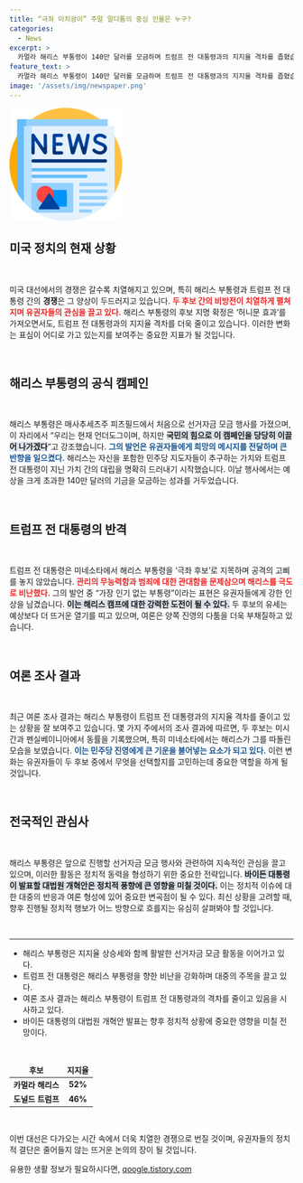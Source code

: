 ```yaml
---
title: “극좌 미치광이” 주말 말다툼의 중심 인물은 누구?
categories:
  - News
excerpt: >
  카멀라 해리스 부통령이 140만 달러를 모금하며 트럼프 전 대통령과의 지지율 격차를 좁혔습니다. 해리스는 “자유와 법치주의를 원하느냐”라며 트럼프를 정조준, 치열한 비방전을 이어갔습니다. 이 대선이 어떻게 흘러갈지 주목해보세요!
feature_text: >
  카멀라 해리스 부통령이 140만 달러를 모금하며 트럼프 전 대통령과의 지지율 격차를 좁혔습니다. 해리스는 “자유와 법치주의를 원하느냐”라며 트럼프를 정조준, 치열한 비방전을 이어갔습니다. 이 대선이 어떻게 흘러갈지 주목해보세요!
image: '/assets/img/newspaper.png'
---
```


<p><img src="/assets/img/newspaper.png" alt="kimp 속보" /></p>

<h2 data-ke-size="size26">미국 정치의 현재 상황</h2>

<p data-ke-size="size16">&nbsp;</p>

<p>미국 대선에서의 경쟁은 갈수록 치열해지고 있으며, 특히 해리스 부통령과 트럼프 전 대통령 간의 <b>경쟁</b>은 그 양상이 두드러지고 있습니다. <b><span style="color: #ee2323;">두 후보 간의 비방전이 치열하게 펼쳐지며 유권자들의 관심을 끌고 있다.</span></b> 해리스 부통령의 후보 지명 확정은 ‘허니문 효과’를 가져오면서도, 트럼프 전 대통령과의 지지율 격차를 더욱 줄이고 있습니다. 이러한 변화는 표심이 어디로 가고 있는지를 보여주는 중요한 지표가 될 것입니다.</p>

<p data-ke-size="size16">&nbsp;</p>

<h2 data-ke-size="size26">해리스 부통령의 공식 캠페인</h2>

<p data-ke-size="size16">&nbsp;</p>

<p>해리스 부통령은 매사추세츠주 피츠필드에서 처음으로 선거자금 모금 행사를 가졌으며, 이 자리에서 “우리는 현재 언더도그이며, 하지만 <b><span style="background-color: #21538527;">국민의 힘으로 이 캠페인을 당당히 이끌어 나가겠다</span></b>”고 강조했습니다. <b><span style="color: #1a5490;">그의 발언은 유권자들에게 희망의 메시지를 전달하며 큰 반향을 일으켰다.</span></b> 해리스는 자신을 포함한 민주당 지도자들이 추구하는 가치와 트럼프 전 대통령이 지닌 가치 간의 대립을 명확히 드러내기 시작했습니다. 이날 행사에서는 예상을 크게 초과한 140만 달러의 기금을 모금하는 성과를 거두었습니다.</p>

<p data-ke-size="size16">&nbsp;</p>

<h2 data-ke-size="size26">트럼프 전 대통령의 반격</h2>

<p data-ke-size="size16">&nbsp;</p>

<p>트럼프 전 대통령은 미네소타에서 해리스 부통령을 ‘극좌 후보’로 지목하며 공격의 고삐를 놓지 않았습니다. <b><span style="color: #ee2323;">관리의 무능력함과 범죄에 대한 관대함을 문제삼으며 해리스를 극도로 비난했다.</span></b> 그의 발언 중 “가장 인기 없는 부통령”이라는 표현은 유권자들에게 강한 인상을 남겼습니다. <b><span style="background-color: #21538527;">이는 해리스 캠프에 대한 강력한 도전이 될 수 있다.</span></b> 두 후보의 유세는 예상보다 더 뜨거운 열기를 띠고 있으며, 여론은 양쪽 진영의 다툼을 더욱 부채질하고 있습니다.</p>

<p data-ke-size="size16">&nbsp;</p>

<h2 data-ke-size="size26">여론 조사 결과</h2>

<p data-ke-size="size16">&nbsp;</p>

<p>최근 여론 조사 결과는 해리스 부통령이 트럼프 전 대통령과의 지지율 격차를 줄이고 있는 상황을 잘 보여주고 있습니다. 몇 가지 주에서의 조사 결과에 따르면, 두 후보는 미시간과 펜실베이니아에서 동률을 기록했으며, 특히 미네소타에서는 해리스가 그를 따돌린 모습을 보였습니다. <b><span style="color: #1a5490;">이는 민주당 진영에게 큰 기운을 불어넣는 요소가 되고 있다.</span></b> 이런 변화는 유권자들이 두 후보 중에서 무엇을 선택할지를 고민하는데 중요한 역할을 하게 될 것입니다.</p>

<p data-ke-size="size16">&nbsp;</p>

<h2 data-ke-size="size26">전국적인 관심사</h2>

<p data-ke-size="size16">&nbsp;</p>

<p>해리스 부통령은 앞으로 진행할 선거자금 모금 행사와 관련하여 지속적인 관심을 끌고 있으며, 이러한 활동은 정치적 동력을 형성하기 위한 중요한 전략입니다. <b><span style="background-color: #21538527;">바이든 대통령이 발표할 대법원 개혁안은 정치적 풍향에 큰 영향을 미칠 것이다.</span></b> 이는 정치적 이슈에 대한 대중의 반응과 여론 형성에 있어 중요한 변곡점이 될 수 있다. 최신 상황을 고려할 때, 향후 진행될 정치적 행보가 어느 방향으로 흐를지는 유심히 살펴봐야 할 것입니다.</p>

<p data-ke-size="size16">&nbsp;</p>

<hr>

<ul>
    <li>해리스 부통령은 지지율 상승세와 함께 활발한 선거자금 모금 활동을 이어가고 있다.</li>
    <li>트럼프 전 대통령은 해리스 부통령을 향한 비난을 강화하며 대중의 주목을 끌고 있다.</li>
    <li>여론 조사 결과는 해리스 부통령이 트럼프 전 대통령과의 격차를 줄이고 있음을 시사하고 있다.</li>
    <li>바이든 대통령의 대법원 개혁안 발표는 향후 정치적 상황에 중요한 영향을 미칠 전망이다.</li>
</ul>

<p data-ke-size="size16">&nbsp;</p>

<table style="width: 100%;">
    <thead>
        <tr>
            <td style="text-align: center; height: 17px;"><b>후보</b></td>
            <td style="text-align: center; height: 17px;"><b>지지율</b></td>
        </tr>
    </thead>
    <tbody>
        <tr>
            <td style="text-align: center; height: 17px;"><b>카멀라 해리스</b></td>
            <td style="text-align: center; height: 17px;"><b>52%</b></td>
        </tr>
        <tr>
            <td style="text-align: center; height: 17px;"><b>도널드 트럼프</b></td>
            <td style="text-align: center; height: 17px;"><b>46%</b></td>
        </tr>
    </tbody>
</table>

<p data-ke-size="size16">&nbsp;</p>

<p>이번 대선은 다가오는 시간 속에서 더욱 치열한 경쟁으로 번질 것이며, 유권자들의 정치적 결단은 줄어들지 않는 뜨거운 논의의 장이 될 것입니다.</p>
유용한 생활 정보가 필요하시다면, <a href="https://qoogle.tistory.com" rel="dofollow">qoogle.tistory.com</a>


